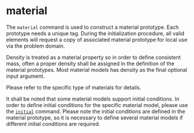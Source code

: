 # material

The `material` command is used to construct a material prototype. Each prototype needs a unique tag. During the initialization procedure, all valid elements will request a copy of associated material prototype for local use via the problem domain.

Density is treated as a material property so in order to define consistent mass, often a proper density shall be assigned in the definition of the material prototypes. Most material models has density as the final optional input argument.

Please refer to the specific type of materials for details.

It shall be noted that some material models support initial conditions. In order to define initial conditions for the specific material model, please use the [`initial`](initial.md) command. Please note the initial conditions are defined in the material prototype, so it is necessary to define several material models if different initial conditions are required.
